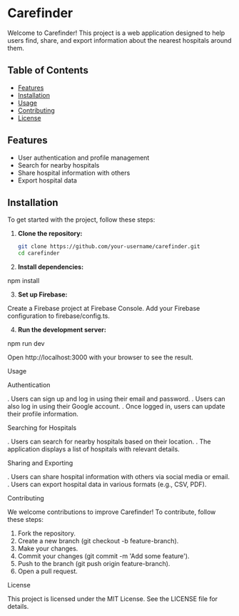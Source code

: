 # Carefinder

Welcome to Carefinder! This project is a web application designed to help users find, share, and export information about the nearest hospitals around them.

## Table of Contents

- [Features](#features)
- [Installation](#installation)
- [Usage](#usage)
- [Contributing](#contributing)
- [License](#license)

## Features

- User authentication and profile management
- Search for nearby hospitals
- Share hospital information with others
- Export hospital data

## Installation

To get started with the project, follow these steps:

1. **Clone the repository:**

   ```bash
   git clone https://github.com/your-username/carefinder.git
   cd carefinder

   ```

2. **Install dependencies:**

npm install

3. **Set up Firebase:**

Create a Firebase project at Firebase Console.
Add your Firebase configuration to firebase/config.ts.

4. **Run the development server:**

npm run dev

Open http://localhost:3000 with your browser to see the result.

Usage

Authentication

. Users can sign up and log in using their email and password.
. Users can also log in using their Google account.
. Once logged in, users can update their profile information.

Searching for Hospitals

. Users can search for nearby hospitals based on their location.
. The application displays a list of hospitals with relevant details.

Sharing and Exporting

. Users can share hospital information with others via social media or email.
. Users can export hospital data in various formats (e.g., CSV, PDF).

Contributing

We welcome contributions to improve Carefinder! To contribute, follow these steps:

1.  Fork the repository.
2.  Create a new branch (git checkout -b feature-branch).
3.  Make your changes.
4.  Commit your changes (git commit -m 'Add some feature').
5.  Push to the branch (git push origin feature-branch).
6.  Open a pull request.

License

This project is licensed under the MIT License. See the LICENSE file for details.

```

```
